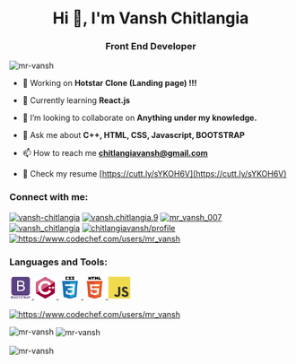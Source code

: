 <h1 align="center">Hi 🙋, I'm Vansh Chitlangia</h1>
<h3 align="center">Front End Developer</h3>

<p align="left"> <img src="https://komarev.com/ghpvc/?username=mr-vansh&label=Profile%20views&color=0e75b6&style=flat" alt="mr-vansh" /> </p>

- 🔭 Working on **Hotstar Clone (Landing page) !!!**

- 🌱 Currently learning **React.js**

- 👯 I’m looking to collaborate on **Anything under my knowledge.**

- 💬 Ask me about **C++, HTML, CSS, Javascript, BOOTSTRAP**

- 📫 How to reach me **chitlangiavansh@gmail.com**

- 📄 Check my resume [https://cutt.ly/sYKOH6V](https://cutt.ly/sYKOH6V)

<h3 align="left">Connect with me:</h3>
<p align="left">
<a href="https://linkedin.com/in/vansh-chitlangia" target="_blank"><img align="center" src="https://raw.githubusercontent.com/rahuldkjain/github-profile-readme-generator/master/src/images/icons/Social/linked-in-alt.svg" alt="vansh-chitlangia" height="30" width="40" /></a>
<a href="https://fb.com/vansh.chitlangia.9" target="_blank"><img align="center" src="https://raw.githubusercontent.com/rahuldkjain/github-profile-readme-generator/master/src/images/icons/Social/facebook.svg" alt="vansh.chitlangia.9" height="30" width="40" /></a>
<a href="https://instagram.com/mr_vansh_007" target="_blank"><img align="center" src="https://raw.githubusercontent.com/rahuldkjain/github-profile-readme-generator/master/src/images/icons/Social/instagram.svg" alt="mr_vansh_007" height="30" width="40" /></a>
<a href="https://www.hackerrank.com/vansh_chitlangia" target="_blank"><img align="center" src="https://raw.githubusercontent.com/rahuldkjain/github-profile-readme-generator/master/src/images/icons/Social/hackerrank.svg" alt="vansh_chitlangia" height="30" width="40" /></a>
<a href="https://auth.geeksforgeeks.org/user/chitlangiavansh/profile" target="_blank"><img align="center" src="https://raw.githubusercontent.com/rahuldkjain/github-profile-readme-generator/master/src/images/icons/Social/geeks-for-geeks.svg" alt="chitlangiavansh/profile" height="30" width="40" /></a>
<a href="https://www.codechef.com/users/https://www.codechef.com/users/mr_vansh" target="blank"><img align="center" src="https://cdn.jsdelivr.net/npm/simple-icons@3.1.0/icons/codechef.svg" alt="https://www.codechef.com/users/mr_vansh" height="30" width="40" /></a>
</p>

<h3 align="left">Languages and Tools:</h3>
<p align="left"> <a href="https://getbootstrap.com" target="_blank"> <img src="https://raw.githubusercontent.com/devicons/devicon/master/icons/bootstrap/bootstrap-plain-wordmark.svg" alt="bootstrap" width="40" height="40"/> </a> <a href="https://www.w3schools.com/cpp/" target="_blank"> <img src="https://raw.githubusercontent.com/devicons/devicon/master/icons/cplusplus/cplusplus-original.svg" alt="cplusplus" width="40" height="40"/> </a> <a href="https://www.w3schools.com/css/" target="_blank"> <img src="https://raw.githubusercontent.com/devicons/devicon/master/icons/css3/css3-original-wordmark.svg" alt="css3" width="40" height="40"/> </a> <a href="https://www.w3.org/html/" target="_blank"> <img src="https://raw.githubusercontent.com/devicons/devicon/master/icons/html5/html5-original-wordmark.svg" alt="html5" width="40" height="40"/> </a> <a href="https://developer.mozilla.org/en-US/docs/Web/JavaScript" target="_blank"> <img src="https://raw.githubusercontent.com/devicons/devicon/master/icons/javascript/javascript-original.svg" alt="javascript" width="40" height="40"/> </a> </p>
<a href="https://www.codechef.com/users/https://www.codechef.com/users/mr_vansh" target="blank"><img align="center" src="https://cdn.jsdelivr.net/npm/simple-icons@3.1.0/icons/codechef.svg" alt="https://www.codechef.com/users/mr_vansh" height="30" width="40" /></a>

<p><img align="left" src="https://github-readme-stats.vercel.app/api/top-langs?username=mr-vansh&show_icons=true&theme=dark&locale=en&layout=compact" alt="mr-vansh" /></p>

<p>&nbsp;<img align="center" src="https://github-readme-stats.vercel.app/api?username=mr-vansh&show_icons=true&theme=dark&locale=en" alt="mr-vansh" /></p>

<p><img align="center" src="https://github-readme-streak-stats.herokuapp.com/?user=mr-vansh&theme=dark" alt="mr-vansh" /></p>

